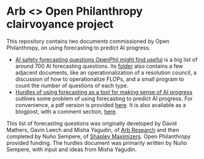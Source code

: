 # Arb <> Open Philanthropy clairvoyance project

This repository contains two documents commissioned by Open Philanthropy, on using forecasting to predict AI progress.

- [AI safety forecasting questions OpenPhil might find useful](./list/index.md) is a big list of around 700 AI forecasting questions. Its [folder](./list) also contains a few adjacent documents, like an operationalization of a resolution council, a discussion of how to operationalize FLOPs, and a small program to count the number of questions of each type.
- [Hurdles of using forecasting as a tool for making sense of AI progress](./hurdles/index.md) outlines some problem of using forecasting to predict AI progress. For convenience, a pdf version is provided [here](https://github.com/NunoSempere/clarivoyance/blob/master/hurdles/pdf/hurdles.pdf). It is also available as a blogpost, with a comment section, [here](https://nunosempere.com/blog/2023/11/07/hurdles-forecasting-ai/).

This list of forecasting questions was originally developed by David Mathers, Gavin Leech and Misha Yagudin, of [Arb Research](https://arbresearch.com/) and then completed by Nuño Sempere, of [Shapley Maximizers](https://nunosempere.com/consulting/). Open Philanthropy provided funding. The hurdles document was primarily written by Nuño Sempere, with input and ideas from Misha Yagudin. 

